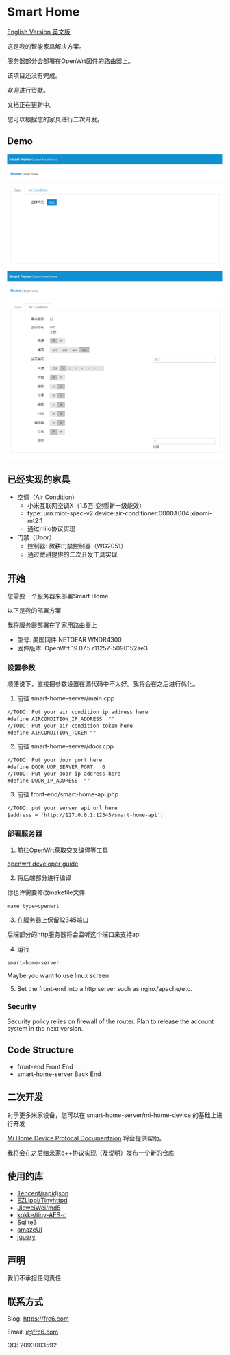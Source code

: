 # Smart Home

[English Version 英文版](https://github.com/frc123/smart-home/blob/master/README.md)

这是我的智能家具解决方案。

服务器部分会部署在OpenWrt固件的路由器上。

该项目还没有完成。

欢迎进行贡献。

文档正在更新中。

您可以根据您的家具进行二次开发。

## Demo

![front-end-door-img](https://github.com/frc123/smart-home/blob/master/demo-img/door.png)
![front-end-aircondition-img](https://github.com/frc123/smart-home/blob/master/demo-img/air-condition.png)

## 已经实现的家具

- 空调（Air Condition）
	- 小米互联网空调X（1.5匹|变频|新一级能效）
	- type: urn:miot-spec-v2:device:air-conditioner:0000A004:xiaomi-mt2:1
	- 通过miio协议实现
- 门禁（Door）
	- 控制器: 微耕门禁控制器（WG2051）
	- 通过微耕提供的二次开发工具实现

## 开始

您需要一个服务器来部署Smart Home

以下是我的部署方案

我将服务器部署在了家用路由器上

- 型号: 美国网件 NETGEAR WNDR4300
- 固件版本: OpenWrt 19.07.5 r11257-5090152ae3

### 设置参数

顺便说下，直接把参数设置在源代码中不太好。我将会在之后进行优化。

1. 前往 smart-home-server/main.cpp
```
//TODO: Put your air condition ip address here
#define AIRCONDITION_IP_ADDRESS  ""
//TODO: Put your air condition token here
#define AIRCONDITION_TOKEN ""
```

2. 前往 smart-home-server/door.cpp
```
//TODO: Put your door port here
#define DOOR_UDP_SERVER_PORT   0
//TODO: Put your door ip address here
#define DOOR_IP_ADDRESS  ""
```

3. 前往 front-end/smart-home-api.php
```
//TODO: put your server api url here
$address = 'http://127.0.0.1:12345/smart-home-api';
```

### 部署服务器

1. 前往OpenWrt获取交叉编译等工具

[openwrt developer guide](https://openwrt.org/docs/guide-developer/start)

2. 将后端部分进行编译

你也许需要修改makefile文件
```
make type=openwrt
```

3. 在服务器上保留12345端口

后端部分的http服务器将会监听这个端口来支持api

4. 运行
```
smart-home-server
```
Maybe you want to use linux screen

5. Set the front-end into a http server such as nginx/apache/etc.

### Security

Security policy relies on firewall of the router.
Plan to release the account system in the next version.

## Code Structure

- front-end
	Front End
- smart-home-server
	Back End

## 二次开发

对于更多米家设备，您可以在 smart-home-server/mi-home-device 的基础上进行开发

[Mi Home Device Protocal Documentaion](https://iot.mi.com/new/doc/design/spec/overall) 将会提供帮助。

我将会在之后给米家c++协议实现（及说明）发布一个新的仓库

## 使用的库

- [Tencent/rapidjson](https://www.runoob.com)
- [EZLippi/Tinyhttpd](https://github.com/EZLippi/Tinyhttpd)
- [JieweiWei/md5](https://github.com/JieweiWei/md5)
- [kokke/tiny-AES-c](https://github.com/kokke/tiny-AES-c)
- [Sqlite3](https://www.sqlite.org/)
- [amazeUI](https://amazeui.shopxo.net/)
- [jquery](https://jquery.com/)

## 声明

我们不承担任何责任

## 联系方式

Blog: https://frc6.com

Email: i@frc6.com

QQ: 2093003592

